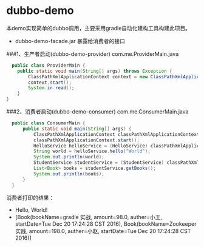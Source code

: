 # dubbo-demo
本demo实现简单的dubbo调用，主要采用gradle自动化建构工具构建此项目。
* dubbo-demo-facade.jar 暴露给消费者的接口

###1、生产者启动(dubbo-demo-provider)
 com.me.ProviderMain.java
 ```java
   public class ProviderMain {
     public static void main(String[] args) throws Exception {
         ClassPathXmlApplicationContext context = new ClassPathXmlApplicationContext(new String[]{"application-context-provider-main.xml"});
         context.start();
         System.in.read();
     }
 }
```
###2、消费者启动(dubbo-demo-consumer)
 com.me.ConsumerMain.java
 ```java
   public class ConsumerMain {
       public static void main(String[] args) {
           ClassPathXmlApplicationContext classPathXmlApplicationContext = new ClassPathXmlApplicationContext("application-context-consumer.xml");
           classPathXmlApplicationContext.start();
           HelloService helloService = (HelloService) classPathXmlApplicationContext.getBean("helloService");
           String world = helloService.hello("World");
           System.out.println(world);
           StudentService studentService = (StudentService) classPathXmlApplicationContext.getBean("studentService");
           List<Book> books = studentService.getBooks();
           System.out.println(books);
       }
   }
```
消费者打印的结果：
* Hello, World!
* [Book(bookName=gradle 实战, amount=98.0, auther=小王, startDate=Tue Dec 20 17:24:28 CST 2016), Book(bookName=Zookeeper 实践, amount=198.0, auther=小赵, startDate=Tue Dec 20 17:24:28 CST 2016)]



